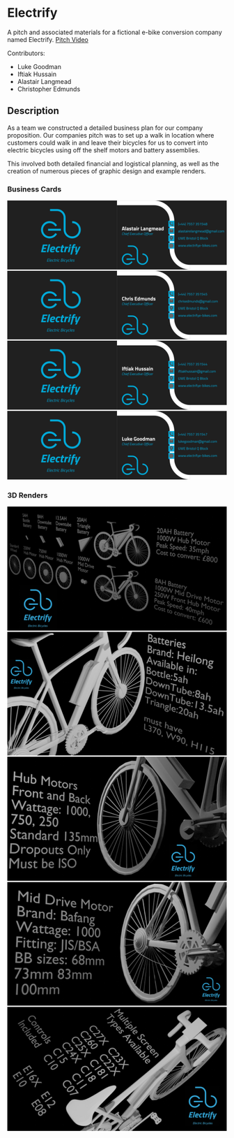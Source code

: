 # Electrify
A pitch and associated materials for a fictional e-bike conversion company named Electrify. [Pitch Video](https://drive.google.com/file/d/1KxOYibUXGzPoOwi7A7iU_pm0toffTzt9/view?usp=sharing)

Contributors:
- Luke Goodman
- Iftiak Hussain
- Alastair Langmead
- Christopher Edmunds 

## Description
As a team we constructed a detailed business plan for our company proposition. Our companies pitch was to set up a walk in location where customers could walk in and leave their bicycles for us to convert into electric bicycles using off the shelf motors and battery assemblies. 

This involved both detailed financial and logistical planning, as well as the creation of numerous pieces of graphic design and example renders.

### Business Cards
![example business card](https://raw.githubusercontent.com/Christoper-Edmunds/Electrify/main/BusinessCards/AlastairLangmead.png)
![example business card](https://raw.githubusercontent.com/Christoper-Edmunds/Electrify/main/BusinessCards/ChrisEdmunds.png)
![example business card](https://raw.githubusercontent.com/Christoper-Edmunds/Electrify/main/BusinessCards/IftiakHussain.png)
![example business card](https://raw.githubusercontent.com/Christoper-Edmunds/Electrify/main/BusinessCards/LukeGoodman.png)

### 3D Renders
![example render](https://raw.githubusercontent.com/Christoper-Edmunds/Electrify/main/Concept%20Renders/Bike%20ConfigurationsBranded.png)
![example render](https://raw.githubusercontent.com/Christoper-Edmunds/Electrify/main/Concept%20Renders/Bike_Batteries_Branded.png)
![example render](https://raw.githubusercontent.com/Christoper-Edmunds/Electrify/main/Concept%20Renders/Bike_Hub_Motor_Branded.png)
![example render](https://raw.githubusercontent.com/Christoper-Edmunds/Electrify/main/Concept%20Renders/Bike_Mid_Drive_Branded.png)
![example render](https://raw.githubusercontent.com/Christoper-Edmunds/Electrify/main/Concept%20Renders/Bike_Screen_Branded.png)





